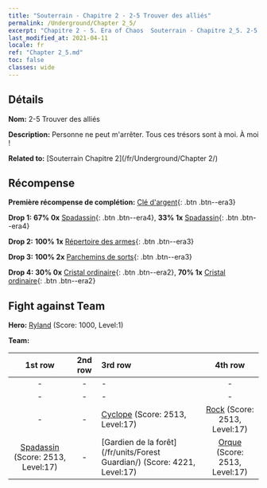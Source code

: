 ```yaml
---
title: "Souterrain - Chapitre 2 - 2-5 Trouver des alliés"
permalink: /Underground/Chapter 2_5/
excerpt: "Chapitre 2 - 5. Era of Chaos  Souterrain - Chapitre 2_5. 2-5 Trouver des alliés"
last_modified_at: 2021-04-11
locale: fr
ref: "Chapter 2_5.md"
toc: false
classes: wide
---
```


## Détails

 **Nom:** 2-5 Trouver des alliés

 **Description:** Personne ne peut m'arrêter. Tous ces trésors sont à moi. À moi !

 **Related to:** [Souterrain Chapitre 2](/fr/Underground/Chapter 2/)

## Récompense

 **Première récompense de complétion:** [Clé d'argent](/fr/Items/con_693/){: .btn .btn--era3}

 **Drop 1:** **67% 0x** [Spadassin](/fr/Items/unt_193/){: .btn .btn--era4}, **33% 1x** [Spadassin](/fr/Items/unt_193/){: .btn .btn--era4}

 **Drop 2:** **100% 1x** [Répertoire des armes](/fr/Items/mat_18/){: .btn .btn--era3}

 **Drop 3:** **100% 2x** [Parchemins de sorts](/fr/Items/con_694/){: .btn .btn--era3}

 **Drop 4:** **30% 0x** [Cristal ordinaire](/fr/Items/mat_11/){: .btn .btn--era2}, **70% 1x** [Cristal ordinaire](/fr/Items/mat_11/){: .btn .btn--era2}


## Fight against Team
 **Hero:** [Ryland](/fr/heroes/Ryland/) (Score: 1000, Level:1)

 **Team:**


  | 1st row | 2nd row | 3rd row | 4th row |
  |:----:|:----:|:----|:----:|
  | - | - | - | - |
  | - | - | - | - |
  | - | - | [Cyclope](/fr/units/Cyclops/) (Score: 2513, Level:17)  | [Rock](/fr/units/Roc/) (Score: 2513, Level:17)  |
  | [Spadassin](/fr/units/Swordsman/) (Score: 2513, Level:17)  | - | [Gardien de la forêt](/fr/units/Forest Guardian/) (Score: 4221, Level:17)  | [Orque](/fr/units/Orc/) (Score: 2513, Level:17)  |



